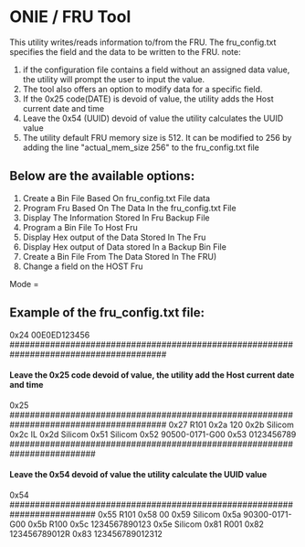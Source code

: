 # ONIE / FRU Tool

This utility writes/reads information to/from the FRU.
The fru_config.txt specifies the field and the data to be written to the FRU.
note:
1) if the configuration file contains a field without an assigned data value, the utility will prompt the user to input the value.
2) The tool also offers an option to modify data for a specific field.
3) If the 0x25 code(DATE)  is devoid of value, the utility adds the Host current date and time 
4) Leave the 0x54 (UUID) devoid of value the utility calculates the UUID value
5) The utility default FRU memory size is 512. It can be  modified to 256 by adding the line "actual_mem_size 256" to the fru_config.txt file


## Below are the available options:



1. Create a Bin File Based On fru_config.txt File data
2. Program Fru Based On The Data In the fru_config.txt File
3. Display The Information Stored In Fru Backup File
4. Program a Bin File To Host Fru
5. Display Hex output of the Data Stored In The Fru
6. Display Hex output of Data stored In a Backup Bin File
7. Create a Bin File From The Data Stored In The FRU)
8. Change a field on the HOST Fru

Mode =

## Example of the fru_config.txt file:

0x24 00E0ED123456
#######################################################################################
#### Leave the 0x25 code devoid of value, the utility add the Host current date and time
0x25  
#######################################################################################
0x27 R101
0x2a 120
0x2b Silicom
0x2c IL
0x2d Silicom
0x51 Silicom
0x52 90500-0171-G00
0x53 0123456789
#########################################################################
#### Leave the 0x54 devoid of value the utility calculate the UUID value
0x54
#########################################################################
0x55 R101
0x58 00
0x59 Silicom
0x5a 90300-0171-G00
0x5b R100
0x5c 1234567890123
0x5e Silicom
0x81 R001
0x82 123456789012R
0x83 123456789012312